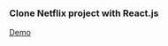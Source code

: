 <h3>Clone Netflix project with React.js</h3>
<a href="https:hyeobeom920723.github.io/netflix_react">Demo</a>
